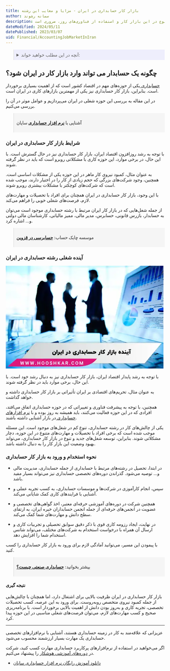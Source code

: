 ```yaml
---
title: بازار کار حسابداری در ایران - مزایا و معایب این رشته
author: سمانه رشوند
description: با توجه به رشد روزافزون بخش خصوصی در ایران و افزایش تعداد شرکت‌ها و سازمان‌ها، نیاز به حسابداران و کارشناسان مالی در این بخش نیز افزایش یافته است. بنابراین، برای ایجاد بازار کار حسابداری سالم و بهبود وضعیت آن، توجه به آموزش و پرورش کارشناسان مالی و حسابداران، ایجاد شغل‌های جدید و تنوع در این بازار کار و استفاده از فناوری‌های روز، ضروری است.
dateModified: 2024/05/11
datePublished: 2023/03/07
uid: Financial/AccountingJobMarketInIran
---
```


<blockquote style="background-color:#eeeefc; padding:0.5rem">

<details>
  <summary>آنچه در این مطلب خواهید خواند:</summary>
  <ul>
    <li>چگونه یک حسابدار می تواند وارد بازار کار در ایران شود؟</li>
    <li>شرایط بازار کار حسابداری در ایران</li>
    <li>آینده شغلی رشته حسابداری در ایران</li>
    <li>استخدام در بازار کار حسابداری</li>
    <li>نتیجه‌گیری</li>
  </ul>
</details>

</blockquote>

## چگونه یک حسابدار می تواند وارد بازار کار در ایران شود؟

<a href="https://www.hooshkar.com/Wiki/Financial/WhatIsAccounting" target="_blank">حسابداری
</a> یکی از حوزه‌های مهم در اقتصاد کشور است که از اهمیت بسیاری برخوردار است. بنابراین، بازار کار حسابداری نیز یکی از مهمترین بازارهای کاری در ایران است. 

در این مقاله به بررسی این حوزه شغلی در ایران می‌پردازیم و عوامل موثر در آن را بررسی می‌کنیم.

<blockquote style="background-color:#f5f5f5; padding:0.5rem">
<p><strong>آشنایی با <a href="https://www.hooshkar.com/Software/Sayan/Module/Accounting" target="_blank">نرم افزار حسابداری</a> سایان</strong></p></blockquote>

### شرایط بازار کار حسابداری در ایران
با توجه به رشد روزافزون اقتصاد ایران، بازار کار حسابداری نیز در حال گسترش است. با این حال، در برخی موارد، این حوزه کاری با مشکلاتی روبرو است که باید در نظر گرفته شوند. 

به عنوان مثال، کمبود نیروی کار ماهر در این حوزه یکی از مشکلات اساسی است. همچنین، وجود شرکت‌های بزرگی که حجم زیادی از کار را در اختیار دارند، موجب شده است که شرکت‌های کوچکتر با مشکلات بیشتری روبرو شوند.

با این وجود، بازار کار حسابداری در ایران همچنان برای افراد با تحصیلات و مهارت‌های لازم، فرصت‌های شغلی خوبی را فراهم می‌کند. 

از جمله شغل‌هایی که در بازار کار ایران مرتبط با رشته حسابداری موجود است می‌توان به حسابدار، بازرس قانونی، حسابرس، مدیر مالی، ممیز مالیاتی، کارشناسان مالی دولتی و... اشاره کرد.

<blockquote style="background-color:#f5f5f5; padding:0.5rem">
<p><strong>موسسه چابک حساب: <a href="https://www.hooshkar.com/Software/Sayan/Module/Accounting" target="_blank">حسابرسی در قزوین</a></p></strong></blockquote>

### آینده شغلی رشته حسابداری در ایران

![آینده بازار کار حسابداری در ایران](./Images/TheFutureOfTheAccountingJobMarket.webp)

با توجه به رشد پایدار اقتصاد ایران، بازار کار حسابداری نیز به دنبال رشد خود است. با این حال، برخی موارد باید در نظر گرفته شوند.

به عنوان مثال، تحریم‌های اقتصادی بر ایران تأثیراتی بر بازار کار حسابداری داشته‌ و خواهد گذاشت. 

همچنین، با توجه به پیشرفت فناوری و تغییراتی که در حوزه حسابداری اتفاق می‌افتد، افرادی که در این حوزه فعالیت می‌کنند، باید همیشه به روز بوده و با <a href="https://www.hooshkar.com/Wiki/Financial/ComparisonFinancialSoftware" target="_blank">نرم افزارهای حسابداری
</a> در بازار آشنایی داشته باشند.

یکی از چالش‌های کار در رشته حسابداری، تنوع کم در شغل‌های موجود است. این مسئله موجب شده است که برخی افراد با تحصیلات و مهارت‌های متنوع در این حوزه، دچار مشکلاتی شوند. بنابراین، توسعه شغل‌های جدید و تنوع در بازار کار حسابداری، می‌تواند بهبود وضعیت این بازار کار را به دنبال داشته باشد.

### نحوه استخدام و ورود به بازار کار حسابداری

- در ابتدا، تحصیل در رشته‌های مرتبط با حسابداری از جمله حسابداری، مدیریت مالی و... توصیه می‌شود. گذراندن دوره‌های تخصصی حسابداری نیز می‌تواند بسیار مفید باشد.

- سپس، انجام کارآموزی در شرکت‌ها و موسسات حسابداری، به کسب تجربه عملی و آشنایی با فرایندهای کاری کمک شایانی می‌کند. 

- همچنین شرکت در دوره‌های آموزشی حرفه‌ای معتبر، اخذ گواهی‌های تخصصی و عضویت در انجمن‌های حرفه‌ای از جمله انجمن حسابداران خبره ایران، به ارتقای سطح دانش و مهارت‌های شما کمک می‌کند.

- در نهایت، ایجاد رزومه کاری قوی با ذکر دقیق سوابق تحصیلی و تجربیات کاری و ارسال آن همراه با درخواست استخدام به شرکت‌های مختلف، می‌تواند شانس استخدام شما را افزایش دهد.

با پیمودن این مسیر، می‌توانید آمادگی لازم برای ورود به بازار کار حسابداری را کسب کنید.

<blockquote style="background-color:#f5f5f5; padding:0.5rem">
<p><strong>بیشتر بخوانید: <a href="https://www.hooshkar.com/Wiki/Financial/CostAccounting" target="_blank">حسابداری صنعتی چیست؟
</a></p></strong></blockquote>

#### نتیجه گیری

بازار کار حسابداری در ایران ظرفیت بالایی برای اشتغال دارد، اما همچنان با چالش‌هایی از جمله کمبود نیروی متخصص روبه‌روست. برای ورود به این عرصه، کسب تحصیلات تخصصی، تجربه کاری و به‌روز بودن دانش از اهمیت بالایی برخوردار است. با برنامه‌ریزی صحیح و کسب مهارت‌های لازم، می‌توان فرصت‌های شغلی مناسبی در این حوزه پیدا کرد.

---
عزیزانی که علاقه‌مند به کار در زمینه حسابداری هستند، آشنایی با نرم‌افزارهای تخصصی حسابداری یک مهارت بسیار ارزشمند محسوب می‌شود.

اگر می‌خواهید در استفاده از نرم‌افزارهای پرکاربرد حسابداری مهارت کسب کنید، شرکت در <a href=" https://www.aparat.com/Hooshkar_Pardaz" target="_blank">دوره‌های آموزشی هوشکار</a></blockquote> را پیشنهاد می‌کنیم.
 

- <a href="https://www.aparat.com/v/Tx9ea" target="_blank">دانلود آموزش رایگان نرم افزار حسابداری سایان</a></blockquote>